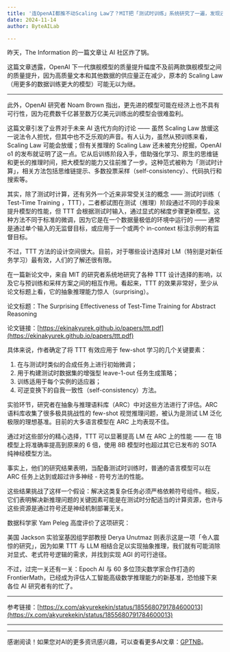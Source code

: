 ```yaml
---
title: '连OpenAI都推不动Scaling Law了？MIT把「测试时训练」系统研究了一遍，发现还有路'
date: 2024-11-14
author: ByteAILab

---
```


昨天，The Information 的一篇文章让 AI 社区炸了锅。

这篇文章透露，OpenAI 下一代旗舰模型的质量提升幅度不及前两款旗舰模型之间的质量提升，因为高质量文本和其他数据的供应量正在减少，原本的 Scaling Law（用更多的数据训练更大的模型）可能无以为继。

---
此外，OpenAI 研究者 Noam Brown 指出，更先进的模型可能在经济上也不具有可行性，因为花费数千亿甚至数万亿美元训练出的模型会很难盈利。

这篇文章引发了业界对于未来 AI 迭代方向的讨论 —— 虽然 Scaling Law 放缓这一说法令人担忧，但其中也不乏乐观的声音。有人认为，虽然从预训练来看，Scaling Law 可能会放缓；但有关推理的 Scaling Law 还未被充分挖掘，OpenAI o1 的发布就证明了这一点。它从后训练阶段入手，借助强化学习、原生的思维链和更长的推理时间，把大模型的能力又往前推了一步。这种范式被称为「测试时计算」，相关方法包括思维链提示、多数投票采样（self-consistency）、代码执行和搜索等。

其实，除了测试时计算，还有另外一个近来非常受关注的概念 —— 测试时训练（ Test-Time Training ，TTT），二者都试图在测试（推理）阶段通过不同的手段来提升模型的性能，但 TTT 会根据测试时输入，通过显式的梯度步骤更新模型。这种方法不同于标准的微调，因为它是在一个数据量极低的环境中运行的 —— 通常是通过单个输入的无监督目标，或应用于一个或两个 in-context 标注示例的有监督目标。

不过，TTT 方法的设计空间很大。目前，对于哪些设计选择对 LM（特别是对新任务学习）最有效，人们的了解还很有限。

在一篇新论文中，来自 MIT 的研究者系统地研究了各种 TTT 设计选择的影响，以及它与预训练和采样方案之间的相互作用。看起来，TTT 的效果非常好，至少从论文标题上看，它的抽象推理能力惊人（surprising）。

论文标题：The Surprising Effectiveness of Test-Time Training for Abstract Reasoning

论文链接：[https://ekinakyurek.github.io/papers/ttt.pdf](https://ekinakyurek.github.io/papers/ttt.pdf)

具体来说，作者确定了将 TTT 有效应用于 few-shot 学习的几个关键要素：

1. 在与测试时类似的合成任务上进行初始微调；
2. 用于构建测试时数据集的增强型 leave-1-out 任务生成策略；
3. 训练适用于每个实例的适应器；
4. 可逆变换下的自我一致性（self-consistency）方法。

实验环节，研究者在抽象与推理语料库（ARC）中对这些方法进行了评估。ARC 语料库收集了很多极具挑战性的 few-shot 视觉推理问题，被认为是测试 LM 泛化极限的理想基准。目前的大多语言模型在 ARC 上均表现不佳。

通过对这些部分的精心选择，TTT 可以显著提高 LM 在 ARC 上的性能 —— 在 1B 模型上将准确率提高到原来的 6 倍，使用 8B 模型时也超过其它已发布的 SOTA 纯神经模型方法。

事实上，他们的研究结果表明，当配备测试时训练时，普通的语言模型可以在 ARC 任务上达到或超过许多神经 - 符号方法的性能。

这些结果挑战了这样一个假设：解决这类复杂任务必须严格依赖符号组件。相反，它们表明解决新推理问题的关键因素可能是在测试时分配适当的计算资源，也许与这些资源是通过符号还是神经机制部署无关。

数据科学家 Yam Peleg 高度评价了这项研究：

美国 Jackson 实验室基因组学部教授 Derya Unutmaz 则表示这是一项「令人震惊的研究」，因为如果 TTT 与 LLM 相结合足以实现抽象推理，我们就有可能消除对显式、老式符号逻辑的需求，并找到实现 AGI 的可行途径。

不过，过完一关还有一关：Epoch AI 与 60 多位顶尖数学家合作打造的 FrontierMath，已经成为评估人工智能高级数学推理能力的新基准，恐怕接下来各位 AI 研究者有的忙了。

---

参考链接：[https://x.com/akyurekekin/status/1855680791784600013](https://x.com/akyurekekin/status/1855680791784600013)

---
---
感谢阅读！如果您对AI的更多资讯感兴趣，可以查看更多AI文章：[GPTNB](https://gptnb.com)。